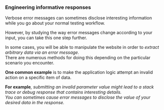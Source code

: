 ### Engineering informative responses
  
Verbose error messages can sometimes disclose interesting information while you go about your normal testing workflow.  

However, by studying the way error messages change according to your input, you can take this one step further. 

In some cases, you will be able to manipulate the website in order to _extract arbitrary data via an error message._  
There are numerous methods for doing this depending on the particular scenario you encounter.  
  
**One common example** is to make the application logic attempt an invalid action on a specific item of data.  
  
**For example**_, submitting an invalid parameter value might lead to a_ _stack trace or debug response_ _that contains interesting details.  
You can sometimes cause error messages to disclose the value of your desired data in the response._